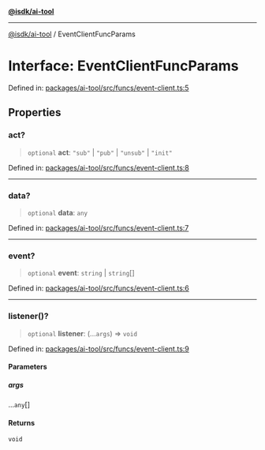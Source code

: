 [**@isdk/ai-tool**](../README.md)

***

[@isdk/ai-tool](../globals.md) / EventClientFuncParams

# Interface: EventClientFuncParams

Defined in: [packages/ai-tool/src/funcs/event-client.ts:5](https://github.com/isdk/ai-tool.js/blob/7135b3a67072644f21685b76900b7f351401749e/src/funcs/event-client.ts#L5)

## Properties

### act?

> `optional` **act**: `"sub"` \| `"pub"` \| `"unsub"` \| `"init"`

Defined in: [packages/ai-tool/src/funcs/event-client.ts:8](https://github.com/isdk/ai-tool.js/blob/7135b3a67072644f21685b76900b7f351401749e/src/funcs/event-client.ts#L8)

***

### data?

> `optional` **data**: `any`

Defined in: [packages/ai-tool/src/funcs/event-client.ts:7](https://github.com/isdk/ai-tool.js/blob/7135b3a67072644f21685b76900b7f351401749e/src/funcs/event-client.ts#L7)

***

### event?

> `optional` **event**: `string` \| `string`[]

Defined in: [packages/ai-tool/src/funcs/event-client.ts:6](https://github.com/isdk/ai-tool.js/blob/7135b3a67072644f21685b76900b7f351401749e/src/funcs/event-client.ts#L6)

***

### listener()?

> `optional` **listener**: (...`args`) => `void`

Defined in: [packages/ai-tool/src/funcs/event-client.ts:9](https://github.com/isdk/ai-tool.js/blob/7135b3a67072644f21685b76900b7f351401749e/src/funcs/event-client.ts#L9)

#### Parameters

##### args

...`any`[]

#### Returns

`void`
